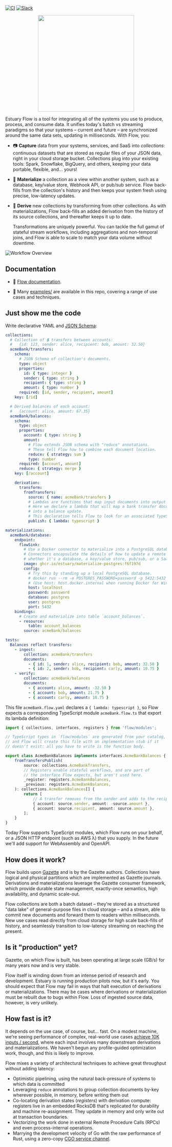 [![CI](https://github.com/estuary/flow/workflows/CI/badge.svg)](https://github.com/estuary/flow/actions)
[![Slack](https://img.shields.io/badge/slack-@gazette/dev-yellow.svg?logo=slack)](https://join.slack.com/t/gazette-dev/shared_invite/enQtNjQxMzgyNTEzNzk1LTU0ZjZlZmY5ODdkOTEzZDQzZWU5OTk3ZTgyNjY1ZDE1M2U1ZTViMWQxMThiMjU1N2MwOTlhMmVjYjEzMjEwMGQ)

<p align="center">
    <img src ="https://github.com/estuary/flow/blob/master/images/Estuary%20Flow%20(Beta).gif"
     width="300" 
     height="300"/>
         </p>

Estuary Flow is a tool for integrating all of the systems you use to produce, process, and consume data.
It unifies today's batch vs streaming paradigms
so that your systems
– current and future –
are synchronized around the same data sets, updating in milliseconds.
With Flow, you:

-   📷 **Capture** data from your systems, services, and SaaS into _collections_:
    continuous datasets that are stored as regular files of your JSON data,
    right in your cloud storage bucket.
    Collections plug into your existing tools:
    Spark, Snowflake, BigQuery, and others, keeping your data portable, flexible, and... yours!

-   🎯 **Materialize** a collection as a view within another system,
    such as a database, key/value store, Webhook API, or pub/sub service.
    Flow back-fills from the collection's history
    and then keeps your system fresh using precise, low-latency updates.

-   🌊 **Derive** new collections by transforming from other collections.
    As with materializations, Flow back-fills an added derivation from the history
    of its source collections, and thereafter keeps it up to date.

    Transformations are uniquely powerful.
    You can tackle the full gamut of stateful stream workflows,
    including aggregations and non-temporal joins,
    and Flow is able to scale to match your data volume without downtime.

![Workflow Overview](https://github.com/estuary/flow/blob/master/images/estuaryOverview.png?raw=true)

## Documentation

-   📖 [Flow documentation](https://docs.estuary.dev/).

-   🧐 Many [examples/](examples/) are available in this repo, covering a range of use cases and techniques.

## Just show me the code

Write declarative YAML and [JSON Schema](https://json-schema.org/):

```YAML
collections:
  # Collection of 💲 transfers between accounts:
  #   {id: 123, sender: alice, recipient: bob, amount: 32.50}
  acmeBank/transfers:
    schema:
      # JSON Schema of collection's documents.
      type: object
      properties:
        id: { type: integer }
        sender: { type: string }
        recipient: { type: string }
        amount: { type: number }
      required: [id, sender, recipient, amount]
    key: [/id]

  # Derived balances of each account:
  #   {account: alice, amount: 67.35}
  acmeBank/balances:
    schema:
      type: object
      properties:
        account: { type: string }
        amount:
          # Flow extends JSON schema with "reduce" annotations.
          # These tell Flow how to combine each document location.
          reduce: { strategy: sum }
          type: number
      required: [account, amount]
      reduce: { strategy: merge }
    key: [/account]

    derivation:
      transform:
        fromTransfers:
          source: { name: acmeBank/transfers }
          # Lambdas are functions that map input documents into output documents.
          # Here we declare a lambda that will map a bank transfer document
          # into a balance update.
          # This declaration tells Flow to look for an associated TypeScript module.
          publish: { lambda: typescript }

materializations:
  acmeBank/database:
    endpoint:
      flowSink:
        # Use a Docker connector to materialize into a PostgreSQL database.
        # Connectors encapsulate the details of how to update a remote system,
        # whether it's a database, a key/value store, pub/sub, or a SaaS API.
        image: ghcr.io/estuary/materialize-postgres:f6f197d
        config:
          # Try this by standing up a local PostgreSQL database.
          # docker run --rm -e POSTGRES_PASSWORD=password -p 5432:5432 postgres -c log_statement=all
          # (Use host: host.docker.internal when running Docker for Windows/Mac).
          host: localhost
          password: password
          database: postgres
          user: postgres
          port: 5432
    bindings:
      # Create and materialize into table `account_balances`.
      - resource:
          table: account_balances
        source: acmeBank/balances

tests:
  Balances reflect transfers:
    - ingest:
        collection: acmeBank/transfers
        documents:
          - { id: 1, sender: alice, recipient: bob, amount: 32.50 }
          - { id: 2, sender: bob, recipient: carly, amount: 10.75 }
    - verify:
        collection: acmeBank/balances
        documents:
          - { account: alice, amount: -32.50 }
          - { account: bob, amount: 21.75 }
          - { account: carly, amount: 10.75 }
```

This file `acmeBank.flow.yaml` declares a `{ lambda: typescript }`, so Flow expects a
corresponding TypeScript module `acmeBank.flow.ts` that export its lambda definition:

```TypeScript
import { collections, interfaces, registers } from 'flow/modules';

// TypeScript types in `flow/modules` are generated from your catalog,
// and Flow will create this file with an implementation stub if it
// doesn't exist: all you have to write is the function body.

export class AcmeBankBalances implements interfaces.AcmeBankBalances {
    fromTransfersPublish(
        source: collections.AcmeBankTransfers,
        // Registers enable stateful workflows, and are part of
        // the interface Flow expects, but aren't used here.
        _register: registers.AcmeBankBalances,
        _previous: registers.AcmeBankBalances,
    ): collections.AcmeBankBalances[] {
        return [
            // A transfer removes from the sender and adds to the recipient.
            { account: source.sender, amount: -source.amount },
            { account: source.recipient, amount: source.amount },
        ];
    }
}
```

Today Flow supports TypeScript modules, which Flow runs on your behalf,
or a JSON HTTP endpoint (such as AWS λ) that you supply.
In the future we'll add support for WebAssembly and OpenAPI.

## How does it work?

Flow builds upon [Gazette](https://gazette.dev) and is by the Gazette authors.
Collections have logical and physical partitions
which are implemented as Gazette journals.
Derivations and materializations leverage the Gazette consumer framework,
which provide durable state management, exactly-once semantics,
high availability, and dynamic scale-out.

Flow collections are both a batch dataset –
they're stored as a structured "data lake" of general-purpose files in cloud storage –
and a stream, able to commit new documents and forward them to readers within milliseconds.
New use cases read directly from cloud storage for high scale back-fills of history,
and seamlessly transition to low-latency streaming on reaching the present.

## Is it "production" yet?

Gazette, on which Flow is built, has been operating at large scale (GB/s)
for many years now and is very stable.

Flow itself is winding down from an intense period of research and development.
Estuary is running production pilots now, but it's early. You should expect that Flow
may fail in ways that halt execution of derivations or materializations. There may
be cases where derivations or materialization must be rebuilt due to bugs within Flow.
Loss of ingested source data, however, is very unlikely.

## How fast is it?

It depends on the use case, of course, but... fast. On a modest machine,
we're seeing performance of complex, real-world use cases
[achieve 10K inputs / second](https://github.com/estuary/flow/tree/docs-examples/examples/segment#extras-2-turn-up-the-heat),
where each input involves many downstream derivations and materializations.
We haven't begun any profile-guided optimization work, though, and this is likely to improve.

Flow mixes a variety of architectural techniques to achieve great throughput without adding latency:

-   Optimistic pipelining, using the natural back-pressure of systems to which data is committed
-   Leveraging `reduce` annotations to group collection documents by-key wherever possible,
    in memory, before writing them out
-   Co-locating derivation states (_registers_) with derivation compute:
    registers live in an embedded RocksDB that's replicated for durability and machine re-assignment.
    They update in memory and only write out at transaction boundaries.
-   Vectorizing the work done in external Remote Procedure Calls (RPCs) and even process-internal operations.
-   Marrying the development velocity of Go with the raw performance of Rust, using a zero-copy
    [CGO service channel](https://github.com/estuary/flow/commit/0fc0ff83fc5c58e01a09a053419f811d4460776e).
